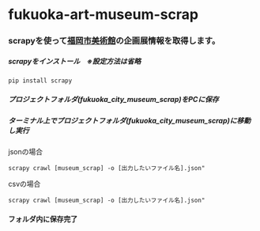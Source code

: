 # fukuoka-art-museum-scrap

### scrapyを使って[福岡市美術館](https://www.fukuoka-art-museum.jp/exhibition/)の企画展情報を取得します。

##### scrapyをインストール　※設定方法は省略
```
pip install scrapy
```
##### プロジェクトフォルダ(fukuoka_city_museum_scrap)をPCに保存
##### ターミナル上でプロジェクトフォルダ(fukuoka_city_museum_scrap)に移動し実行


jsonの場合
```
scrapy crawl [museum_scrap] -o [出力したいファイル名].json"   
```
csvの場合
```
scrapy crawl [museum_scrap] -o [出力したいファイル名].json"   
```

#### フォルダ内に保存完了
